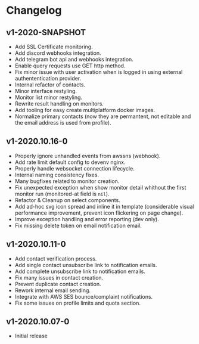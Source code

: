 # Changelog #


## v1-2020-SNAPSHOT

- Add SSL Certificate monitoring.
- Add discord webhooks integration.
- Add telegram bot api and webhooks integration.
- Enable query requests use GET http method.
- Fix minor issue with user activation when is logged in using
  external authententication provider.
- Internal refactor of contacts.
- Minor interface restyling.
- Monitor list minor restyling.
- Rewrite result handling on monitors.
- Add tooling for easy create multiplatform docker images.
- Normalize primary contacts (now they are permantent, not editable
  and the email address is used from profile).



## v1-2020.10.16-0

- Properly ignore unhandled events from awssns (webhook).
- Add rate limit default config to devenv nginx.
- Properly handle websocket connection lifecycle.
- Internal naming consistency fixes.
- Many bugfixes related to monitor creation.
- Fix unexpected exception when show monitor detail whithout the first
  monitor run (monitored-at field is `nil`).
- Refactor & Cleanup on select components.
- Add ad-hoc svg icon spread and inline it in template (considerable
  visual performance improvement, prevent icon flickering on page
  change).
- Improve exception handling and error reporting (dev only).
- Fix missing delete token on email notification email.


## v1-2020.10.11-0

- Add contact verification process.
- Add single contact unsubscribe link to notification emails.
- Add complete unsubscribe link to notification emails.
- Fix many issues in contact creation.
- Prevent duplicate contact creation.
- Rework internal email sending.
- Integrate with AWS SES bounce/complaint notifications.
- Fix some issues on profile limits and quota section.


## v1-2020.10.07-0

- Initial release
